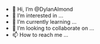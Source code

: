 - 👋 Hi, I’m @DylanAlmond
- 👀 I’m interested in ...
- 🌱 I’m currently learning ...
- 💞️ I’m looking to collaborate on ...
- 📫 How to reach me ...

<!---
DylanAlmond/DylanAlmond is a ✨ special ✨ repository because its `README.md` (this file) appears on your GitHub profile.
You can click the Preview link to take a look at your changes.
--->
